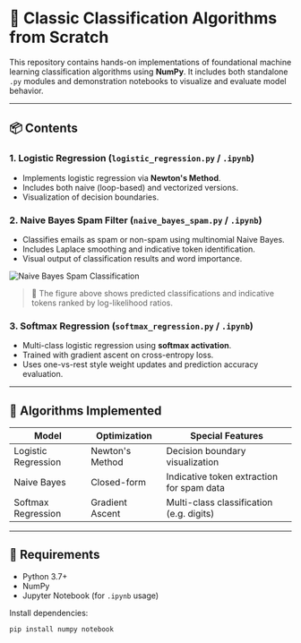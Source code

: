 # 🧠 Classic Classification Algorithms from Scratch

This repository contains hands-on implementations of foundational machine learning classification algorithms using **NumPy**. It includes both standalone `.py` modules and demonstration notebooks to visualize and evaluate model behavior.

---

## 📦 Contents

### 1. Logistic Regression (`logistic_regression.py` / `.ipynb`)
- Implements logistic regression via **Newton's Method**.
- Includes both naive (loop-based) and vectorized versions.
- Visualization of decision boundaries.

### 2. Naive Bayes Spam Filter (`naive_bayes_spam.py` / `.ipynb`)
- Classifies emails as spam or non-spam using multinomial Naive Bayes.
- Includes Laplace smoothing and indicative token identification.
- Visual output of classification results and word importance.

![Naive Bayes Spam Classification](./naive_bayes_spam.png)

> 📌 The figure above shows predicted classifications and indicative tokens ranked by log-likelihood ratios.

### 3. Softmax Regression (`softmax_regression.py` / `.ipynb`)
- Multi-class logistic regression using **softmax activation**.
- Trained with gradient ascent on cross-entropy loss.
- Uses one-vs-rest style weight updates and prediction accuracy evaluation.

---

## 🧪 Algorithms Implemented

| Model               | Optimization      | Special Features                          |
|--------------------|-------------------|--------------------------------------------|
| Logistic Regression| Newton's Method   | Decision boundary visualization            |
| Naive Bayes        | Closed-form       | Indicative token extraction for spam data |
| Softmax Regression | Gradient Ascent   | Multi-class classification (e.g. digits)  |

---

## 🧰 Requirements

- Python 3.7+
- NumPy
- Jupyter Notebook (for `.ipynb` usage)

Install dependencies:
```bash
pip install numpy notebook

